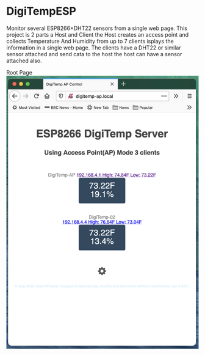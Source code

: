 # DigiTempESP
Monitor several ESP8266+DHT22 sensors from a single web page.
This project is 2 parts a Host and Client the Host creates an access point and collects Temperature And Humidity from up to 7 clients isplays the information in a single web page. The clients have a DHT22 or similar sensor attached and send cata to the host the host can have a sensor attached also.

 Root Page 
![Root Page](./DiGiTempESP.png)
